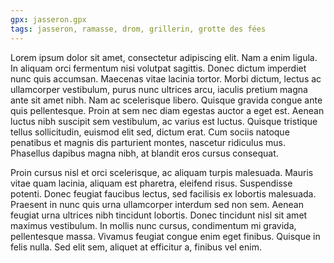 ```yaml
---
gpx: jasseron.gpx
tags: jasseron, ramasse, drom, grillerin, grotte des fées
---
```

Lorem ipsum dolor sit amet, consectetur adipiscing elit. Nam a enim ligula. In
aliquam orci fermentum nisi volutpat sagittis. Donec dictum imperdiet nunc quis
accumsan. Maecenas vitae lacinia tortor. Morbi dictum, lectus ac ullamcorper
vestibulum, purus nunc ultrices arcu, iaculis pretium magna ante sit amet nibh.
Nam ac scelerisque libero. Quisque gravida congue ante quis pellentesque. Proin
at sem nec diam egestas auctor a eget est. Aenean luctus nibh suscipit sem
vestibulum, ac varius est luctus. Quisque tristique tellus sollicitudin, euismod
elit sed, dictum erat. Cum sociis natoque penatibus et magnis dis parturient
montes, nascetur ridiculus mus. Phasellus dapibus magna nibh, at blandit eros
cursus consequat.

Proin cursus nisl et orci scelerisque, ac aliquam turpis malesuada. Mauris vitae
quam lacinia, aliquam est pharetra, eleifend risus. Suspendisse potenti. Donec
feugiat faucibus lectus, sed facilisis ex lobortis malesuada. Praesent in nunc
quis urna ullamcorper interdum sed non sem. Aenean feugiat urna ultrices nibh
tincidunt lobortis. Donec tincidunt nisl sit amet maximus vestibulum. In mollis
nunc cursus, condimentum mi gravida, pellentesque massa. Vivamus feugiat congue
enim eget finibus. Quisque in felis nulla. Sed elit sem, aliquet at efficitur a,
finibus vel enim.
